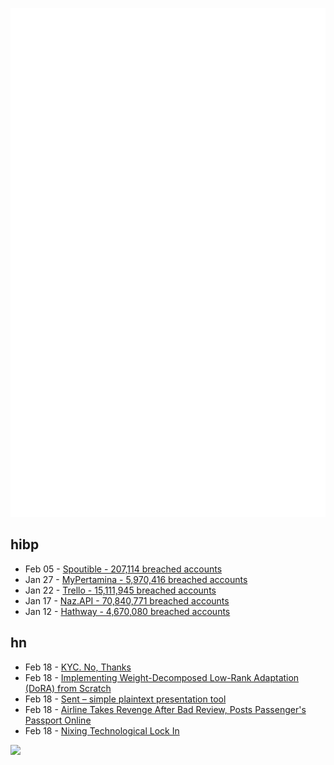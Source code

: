 ![Metrics](https://raw.githubusercontent.com/phixion/phixion/master/metrics.svg)

## hibp

<!--
for https://github.com/phixion/phixion/blob/main/.github/workflows/feeds.yml
-->
<!--START_SECTION:haveibeenpwnd-->
- Feb 05 - [Spoutible - 207,114 breached accounts](https://haveibeenpwned.com/PwnedWebsites#Spoutible)
- Jan 27 - [MyPertamina - 5,970,416 breached accounts](https://haveibeenpwned.com/PwnedWebsites#MyPertamina)
- Jan 22 - [Trello - 15,111,945 breached accounts](https://haveibeenpwned.com/PwnedWebsites#Trello)
- Jan 17 - [Naz.API - 70,840,771 breached accounts](https://haveibeenpwned.com/PwnedWebsites#NazApi)
- Jan 12 - [Hathway - 4,670,080 breached accounts](https://haveibeenpwned.com/PwnedWebsites#Hathway)
<!--END_SECTION:haveibeenpwnd-->

## hn

<!--
for https://github.com/phixion/phixion/blob/main/.github/workflows/feeds.yml
-->
<!--START_SECTION:hn-->
- Feb 18 - [KYC. No, Thanks](https://blog.kycnot.me/p/kyc-no-thanks)
- Feb 18 - [Implementing Weight-Decomposed Low-Rank Adaptation (DoRA) from Scratch](https://magazine.sebastianraschka.com/p/lora-and-dora-from-scratch)
- Feb 18 - [Sent – simple plaintext presentation tool](https://tools.suckless.org/sent/)
- Feb 18 - [Airline Takes Revenge After Bad Review, Posts Passenger's Passport Online](https://viewfromthewing.com/airline-takes-revenge-after-bad-review-posts-passengers-passport-online/)
- Feb 18 - [Nixing Technological Lock In](https://economicsfromthetopdown.com/2024/02/17/nixing-technological-lock-in/)
<!--END_SECTION:hn-->

<!--
for https://yhype.me
-->
![](https://hit.yhype.me/github/profile?user_id=13013670)
